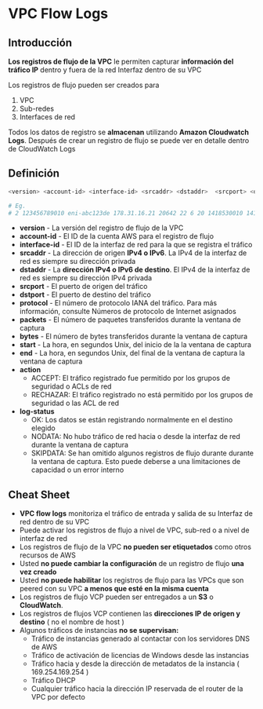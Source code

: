 # VPC Flow Logs

## Introducción

**Los registros de flujo de la VPC** le permiten capturar
**información del tráfico IP** dentro y fuera de la red
Interfaz dentro de su VPC

Los registros de flujo pueden ser creados para

1. VPC
2. Sub-redes
3. Interfaces de red

Todos los datos de registro se **almacenan** utilizando
**Amazon Cloudwatch Logs**. Después de crear un registro de
flujo se puede ver en detalle dentro de CloudWatch Logs

## Definición

```sh
<version> <account-id> <interface-id> <srcaddr> <dstaddr>  <srcport> <dstport> <protocol> <packets> <bytes> <start> <end> <action> <log-states>

# Eg.
# 2 123456789010 eni-abc123de 178.31.16.21 20642 22 6 20 1418530010 141850070 ACCEPT OK
```

- **version** - La versión del registro de flujo de la VPC
- **account-id** - El ID de la cuenta AWS para el
registro de flujo
- **interface-id** - El ID de la interfaz de red para la que
se registra el tráfico
- **srcaddr** - La dirección de origen **IPv4 o IPv6**.
La IPv4 de la interfaz de red es siempre su dirección privada
- **dstaddr** - La **dirección IPv4 o IPv6 de destino**.
El IPv4 de la interfaz de red es siempre su dirección IPv4 privada
- **srcport** - El puerto de origen del tráfico
- **dstport** - El puerto de destino del tráfico
- **protocol** - El número de protocolo IANA del tráfico.
Para más información, consulte Números de protocolo de Internet
asignados
- **packets** - El número de paquetes transferidos durante
la ventana de captura
- **bytes** - El número de bytes transferidos durante
la ventana de captura
- **start** - La hora, en segundos Unix, del inicio de la
la ventana de captura
- **end** - La hora, en segundos Unix, del final de la ventana
de captura la ventana de captura
- **action**
  - ACCEPT: El tráfico registrado fue permitido por
  los grupos de seguridad o ACLs de red
  - RECHAZAR: El tráfico registrado no está permitido por
  los grupos de seguridad o las ACL de red
- **log-status**
  - OK: Los datos se están registrando normalmente en el
  destino elegido
  - NODATA: No hubo tráfico de red hacia o desde
  la interfaz de red durante la ventana de captura
  - SKIPDATA: Se han omitido algunos registros de flujo durante
  durante la ventana de captura. Esto puede deberse a una
  limitaciones de capacidad o un error interno

## Cheat Sheet

- **VPC flow logs** monitoriza el tráfico de entrada y salida
de su Interfaz de red dentro de su VPC
- Puede activar los registros de flujo a nivel de VPC,
sub-red o a nivel de interfaz de red
- Los registros de flujo de la VPC **no pueden ser etiquetados**
como otros recursos de AWS
- Usted **no puede cambiar la configuración** de un
registro de flujo **una vez creado**
- Usted **no puede habilitar** los registros de flujo para las
VPCs que son peered con su VPC
**a menos que esté en la misma cuenta**
- Los registros de flujo VCP pueden ser entregados a
un **S3** o **CloudWatch**.
- Los registros de flujos VCP contienen las
**direcciones IP de origen y destino**
( no el nombre de host )
- Algunos tráficos de instancias **no se supervisan:**
  - Tráfico de instancias generado al contactar con los
  servidores DNS de AWS
  - Tráfico de activación de licencias de Windows desde las instancias
  - Tráfico hacia y desde la dirección de metadatos de la instancia
  ( 169.254.169.254 )
  - Tráfico DHCP
  - Cualquier tráfico hacia la dirección IP reservada de
  el router de la VPC por defecto

<style>
.text-red {
  color: red;
}
</style>

